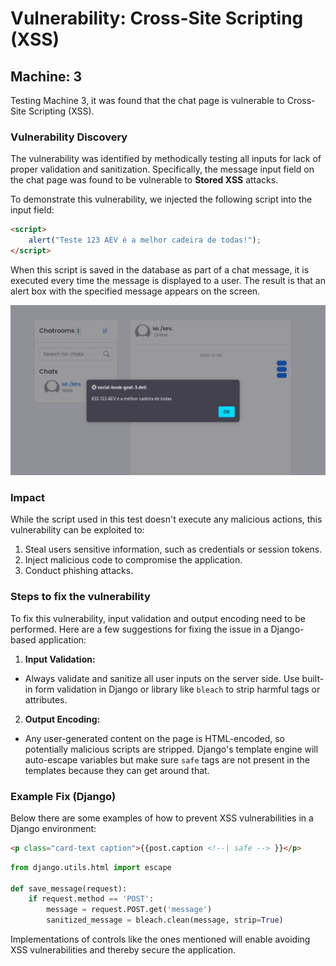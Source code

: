 # Vulnerability: Cross-Site Scripting (XSS)
## Machine: 3

Testing Machine 3, it was found that the chat page is vulnerable to Cross-Site Scripting (XSS).

### Vulnerability Discovery

The vulnerability was identified by methodically testing all inputs for lack of proper validation and sanitization. Specifically, the message input field on the chat page was found to be vulnerable to **Stored XSS** attacks.

To demonstrate this vulnerability, we injected the following script into the input field:

```html
<script>
    alert("Teste 123 AEV é a melhor cadeira de todas!");
</script>
```

When this script is saved in the database as part of a chat message, it is executed every time the message is displayed to a user. The result is that an alert box with the specified message appears on the screen.

![Payload](image.png)

### Impact

While the script used in this test doesn't execute any malicious actions, this vulnerability can be exploited to:

1. Steal users sensitive information, such as credentials or session tokens.
2. Inject malicious code to compromise the application.
3. Conduct phishing attacks.

### Steps to fix the vulnerability

To fix this vulnerability, input validation and output encoding need to be performed. Here are a few suggestions for fixing the issue in a Django-based application:

1. **Input Validation:**
- Always validate and sanitize all user inputs on the server side.
Use built-in form validation in Django or library like `bleach` to strip harmful tags or attributes.

2. **Output Encoding:**
- Any user-generated content on the page is HTML-encoded, so potentially malicious scripts are stripped. Django's template engine will auto-escape variables but make sure `safe` tags are not present in the templates because they can get around that.

### Example Fix (Django)

Below there are some examples of how to prevent XSS vulnerabilities in a Django environment:

```html
<p class="card-text caption">{{post.caption <!--| safe --> }}</p>
```

```python
from django.utils.html import escape

def save_message(request):
    if request.method == 'POST':
        message = request.POST.get('message')
        sanitized_message = bleach.clean(message, strip=True)
```

Implementations of controls like the ones mentioned will enable avoiding XSS vulnerabilities and thereby secure the application.
